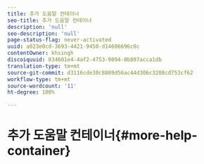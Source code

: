 ```yaml
---
title: 추가 도움말 컨테이너
seo-title: 추가 도움말 컨테이너
description: 'null'
seo-description: 'null'
page-status-flag: never-activated
uuid: a023e0cd-3693-4421-9450-d14606696c0c
contentOwner: khsingh
discoiquuid: 034601e4-4af2-4753-9094-0b097acca1db
translation-type: tm+mt
source-git-commit: d3116cde30c8809d56ac44d306c3208cd753cf62
workflow-type: tm+mt
source-wordcount: '11'
ht-degree: 100%

---
```



# 추가 도움말 컨테이너{#more-help-container}

